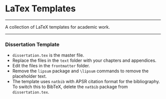 # LaTex Templates

---------------------------------------------------------------

A collection of LaTeX templates for academic work.

---------------------------------------------------------------

### Dissertation Template

- `dissertation.tex` is the master file.
- Replace the files in the `text` folder with your chapters and appendices.
- Edit the files in the `frontmatter` folder.
- Remove the `lipsum` package and `\lipsum` commands to remove the placeholder text.
- The template uses `natbib` with APSR citation format for the bibliography. To switch this to BibTeX, delete the `natbib` package from `dissertation.tex`.
